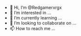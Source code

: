 - 👋 Hi, I’m @Redgamerxrgx
- 👀 I’m interested in ...
- 🌱 I’m currently learning ...
- 💞️ I’m looking to collaborate on ...
- 📫 How to reach me ...

<!---
Redgamerxrgx/Redgamerxrgx is a ✨ special ✨ repository because its `README.md` (this file) appears on your GitHub profile.
You can click the Preview link to take a look at your changes.
--->
